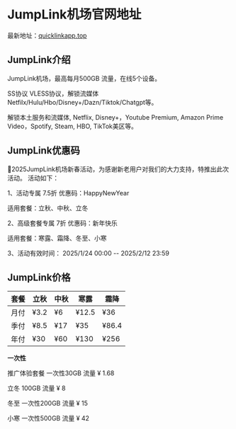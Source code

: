 # JumpLink机场官网地址

最新地址：[quicklinkapp.top](https://super.quicklinkapp.top/#/register?code=h7D76JP2)

## JumpLink介绍

JumpLink机场，最高每月500GB 流量，在线5个设备。

SS协议 VLESS协议，解锁流媒体Netfilx/Hulu/Hbo/Disney+/Dazn/Tiktok/Chatgpt等。

解锁本土服务和流媒体, Netflix, Disney+，Youtube Premium, Amazon Prime Video，Spotify, Steam, HBO, TikTok美区等。

## JumpLink优惠码

 🎉2025JumpLink机场新春活动，为感谢新老用户对我们的大力支持，特推出此次活动。 活动如下：    
 
 1、活动专属 7.5折 优惠码：HappyNewYear       
 
 适用套餐：立秋、中秋、立冬   
 
 2、高级套餐专属 7折 优惠码：新年快乐      
 
 适用套餐：寒露、霜降、冬至、小寒   
 
 3、活动有效时间： 2025/1/24 00:00 -- 2025/2/12 23:59

## JumpLink价格

|套餐|立秋|中秋|寒露|霜降|
|----|----|----|----|----|
|月付|¥3.2|¥6|¥12.5|¥36|
|季付|¥8.5|¥17|¥35|¥86.4|
|年付|¥30|¥60|¥130|¥256|

**一次性**

推广体验套餐 一次性30GB 流量 ¥ 1.68

立冬 100GB 流量 ¥ 8

冬至 一次性200GB 流量 ¥ 15

小寒 一次性500GB 流量 ¥ 42
